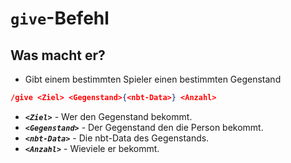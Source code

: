 # **`give`-Befehl**
## Was macht er?
* Gibt einem bestimmten Spieler einen bestimmten Gegenstand
```json
/give <Ziel> <Gegenstand>{<nbt-Data>} <Anzahl>
```
* ***```<Ziel>```*** - Wer den Gegenstand bekommt.
* ***```<Gegenstand>```*** - Der Gegenstand den die Person bekommt.
* ***```<nbt-Data>```*** - Die nbt-Data des Gegenstands.
* ***```<Anzahl>```*** - Wieviele er bekommt.